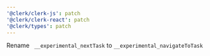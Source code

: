 ```yaml
---
'@clerk/clerk-js': patch
'@clerk/clerk-react': patch
'@clerk/types': patch
---
```


Rename ` __experimental_nextTask` to `__experimental_navigateToTask`
